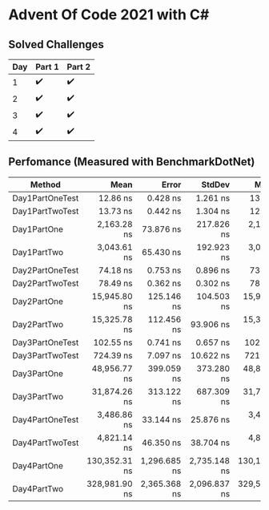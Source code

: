 
# Advent Of Code 2021 with C#

## Solved Challenges
| Day | Part 1 | Part 2 |
|-----|--------|--------|
|1    | ✔️     |    ✔️ |
|2    | ✔️     |    ✔️ |
|3    | ✔️     |    ✔️ |
|4    | ✔️     |    ✔️ |

## Perfomance (Measured with BenchmarkDotNet)
|          Method |          Mean |        Error |       StdDev |        Median |   Gen 0 |  Gen 1 | Allocated |
|---------------- |--------------:|-------------:|-------------:|--------------:|--------:|-------:|----------:|
| Day1PartOneTest |      12.86 ns |     0.428 ns |     1.261 ns |      13.50 ns |       - |      - |         - |
| Day1PartTwoTest |      13.73 ns |     0.442 ns |     1.304 ns |      12.90 ns |       - |      - |         - |
|     Day1PartOne |   2,163.28 ns |    73.876 ns |   217.826 ns |   2,116.62 ns |       - |      - |         - |
|     Day1PartTwo |   3,043.61 ns |    65.430 ns |   192.923 ns |   3,089.54 ns |       - |      - |         - |
| Day2PartOneTest |      74.18 ns |     0.753 ns |     0.896 ns |      73.97 ns |       - |      - |         - |
| Day2PartTwoTest |      78.49 ns |     0.362 ns |     0.302 ns |      78.45 ns |       - |      - |         - |
|     Day2PartOne |  15,945.80 ns |   125.146 ns |   104.503 ns |  15,963.14 ns |       - |      - |         - |
|     Day2PartTwo |  15,325.78 ns |   112.456 ns |    93.906 ns |  15,346.05 ns |       - |      - |         - |
| Day3PartOneTest |     102.55 ns |     0.741 ns |     0.657 ns |     102.26 ns |  0.0057 |      - |      48 B |
| Day3PartTwoTest |     724.39 ns |     7.097 ns |    10.622 ns |     721.62 ns |  0.2460 |      - |   2,064 B |
|     Day3PartOne |  48,956.77 ns |   399.059 ns |   373.280 ns |  48,832.59 ns |       - |      - |      72 B |
|     Day3PartTwo |  31,874.26 ns |   313.122 ns |   687.309 ns |  31,762.81 ns | 13.3667 | 0.7935 | 111,960 B |
| Day4PartOneTest |   3,486.86 ns |    33.144 ns |    25.876 ns |   3,495.62 ns |  0.3815 |      - |   3,208 B |
| Day4PartTwoTest |   4,821.14 ns |    46.350 ns |    38.704 ns |   4,819.74 ns |  0.5341 |      - |   4,504 B |
|     Day4PartOne | 130,352.31 ns | 1,296.685 ns | 2,735.148 ns | 130,108.89 ns | 11.7188 | 2.6855 |  99,432 B |
|     Day4PartTwo | 328,981.90 ns | 2,365.368 ns | 2,096.837 ns | 329,584.94 ns | 18.5547 | 3.4180 | 158,424 B |
